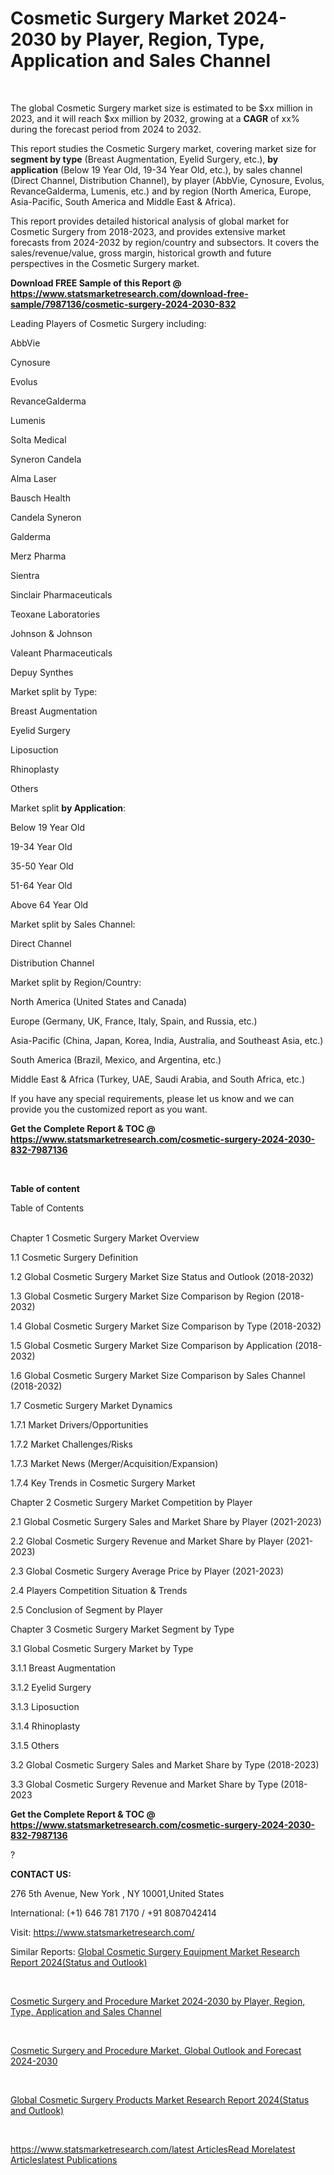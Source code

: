 <h1>Cosmetic Surgery Market 2024-2030 by Player, Region, Type, Application and Sales Channel</h1><br/><p>The global Cosmetic Surgery market size is estimated to be $xx million in 2023, and it will reach $xx million by 2032, growing at a <strong>CAGR</strong> of xx% during the forecast period from 2024 to 2032.</p>
 
 
 
 <p>This report studies the Cosmetic Surgery market, covering market size for <strong>segment by type</strong> (Breast Augmentation, Eyelid Surgery, etc.), <strong>by application</strong> (Below 19 Year Old, 19-34 Year Old, etc.), by sales channel (Direct Channel, Distribution Channel), by player (AbbVie, Cynosure, Evolus, RevanceGalderma, Lumenis, etc.) and by region (North America, Europe, Asia-Pacific, South America and Middle East & Africa).</p>
 
 
 
 <p>This report provides detailed historical analysis of global market for Cosmetic Surgery from 2018-2023, and provides extensive market forecasts from 2024-2032 by region/country and subsectors. It covers the sales/revenue/value, gross margin, historical growth and future perspectives in the Cosmetic Surgery market.</p>
 
 
 
 <p><strong>Download FREE Sample of this Report @ <a href="https://www.statsmarketresearch.com/download-free-sample/7987136/cosmetic-surgery-2024-2030-832">https://www.statsmarketresearch.com/download-free-sample/7987136/cosmetic-surgery-2024-2030-832</a></strong></p>
 
 
 
 <p>Leading Players of Cosmetic Surgery including:</p>
 
 
 
 <p>AbbVie</p>
 
 
 
 <p>Cynosure</p>
 
 
 
 <p>Evolus</p>
 
 
 
 <p>RevanceGalderma</p>
 
 
 
 <p>Lumenis</p>
 
 
 
 <p>Solta Medical</p>
 
 
 
 <p>Syneron Candela</p>
 
 
 
 <p>Alma Laser</p>
 
 
 
 <p>Bausch Health</p>
 
 
 
 <p>Candela Syneron</p>
 
 
 
 <p>Galderma</p>
 
 
 
 <p>Merz Pharma</p>
 
 
 
 <p>Sientra</p>
 
 
 
 <p>Sinclair Pharmaceuticals</p>
 
 
 
 <p>Teoxane Laboratories</p>
 
 
 
 <p>Johnson & Johnson</p>
 
 
 
 <p>Valeant Pharmaceuticals</p>
 
 
 
 <p>Depuy Synthes</p>
 
 
 
 <p>Market split by Type:</p>
 
 
 
 <p>Breast Augmentation</p>
 
 
 
 <p>Eyelid Surgery</p>
 
 
 
 <p>Liposuction</p>
 
 
 
 <p>Rhinoplasty</p>
 
 
 
 <p>Others</p>
 
 
 
 <p>Market split <strong>by Application</strong>:</p>
 
 
 
 <p>Below 19 Year Old</p>
 
 
 
 <p>19-34 Year Old</p>
 
 
 
 <p>35-50 Year Old</p>
 
 
 
 <p>51-64 Year Old</p>
 
 
 
 <p>Above 64 Year Old</p>
 
 
 
 <p>Market split by Sales Channel:</p>
 
 
 
 <p>Direct Channel</p>
 
 
 
 <p>Distribution Channel</p>
 
 
 
 <p>Market split by Region/Country:</p>
 
 
 
 <p>North America (United States and Canada)</p>
 
 
 
 <p>Europe (Germany, UK, France, Italy, Spain, and Russia, etc.)</p>
 
 
 
 <p>Asia-Pacific (China, Japan, Korea, India, Australia, and Southeast Asia, etc.)</p>
 
 
 
 <p>South America (Brazil, Mexico, and Argentina, etc.)</p>
 
 
 
 <p>Middle East & Africa (Turkey, UAE, Saudi Arabia, and South Africa, etc.)</p>
 
 
 
 <p>If you have any special requirements, please let us know and we can provide you the customized report as you want.</p>
 
 
 
 <div><b>Get the Complete Report & TOC @ <a href="https://www.statsmarketresearch.com/cosmetic-surgery-2024-2030-832-7987136">https://www.statsmarketresearch.com/cosmetic-surgery-2024-2030-832-7987136</a></b></div>
 
 
 
 <p><br />
 
 <b>Table of content</b></p>
 
 
 
 <p>Table of Contents<br />
 
 <br />
 
 Chapter 1 Cosmetic Surgery Market Overview<br />
 
 1.1 Cosmetic Surgery Definition<br />
 
 1.2 Global Cosmetic Surgery Market Size Status and Outlook (2018-2032)<br />
 
 1.3 Global Cosmetic Surgery Market Size Comparison by Region (2018-2032)<br />
 
 1.4 Global Cosmetic Surgery Market Size Comparison by Type (2018-2032)<br />
 
 1.5 Global Cosmetic Surgery Market Size Comparison by Application (2018-2032)<br />
 
 1.6 Global Cosmetic Surgery Market Size Comparison by Sales Channel (2018-2032)<br />
 
 1.7 Cosmetic Surgery Market Dynamics<br />
 
 1.7.1 Market Drivers/Opportunities<br />
 
 1.7.2 Market Challenges/Risks<br />
 
 1.7.3 Market News (Merger/Acquisition/Expansion)<br />
 
 1.7.4 Key Trends in Cosmetic Surgery Market<br />
 
 Chapter 2 Cosmetic Surgery Market Competition by Player<br />
 
 2.1 Global Cosmetic Surgery Sales and Market Share by Player (2021-2023)<br />
 
 2.2 Global Cosmetic Surgery Revenue and Market Share by Player (2021-2023)<br />
 
 2.3 Global Cosmetic Surgery Average Price by Player (2021-2023)<br />
 
 2.4 Players Competition Situation & Trends<br />
 
 2.5 Conclusion of Segment by Player<br />
 
 Chapter 3 Cosmetic Surgery Market Segment by Type<br />
 
 3.1 Global Cosmetic Surgery Market by Type<br />
 
 3.1.1 Breast Augmentation<br />
 
 3.1.2 Eyelid Surgery<br />
 
 3.1.3 Liposuction<br />
 
 3.1.4 Rhinoplasty<br />
 
 3.1.5 Others<br />
 
 3.2 Global Cosmetic Surgery Sales and Market Share by Type (2018-2023)<br />
 
 3.3 Global Cosmetic Surgery Revenue and Market Share by Type (2018-2023</p>
 
 
 
 <div><b>Get the Complete Report & TOC @ <a href="https://www.statsmarketresearch.com/cosmetic-surgery-2024-2030-832-7987136">https://www.statsmarketresearch.com/cosmetic-surgery-2024-2030-832-7987136</a></b></div>
 
 
 
 <p>? </p>
 
 
 
 <p><b>CONTACT US:</b><br />
 
 276 5th Avenue, New York , NY 10001,United States<br />
 
 International: (+1) 646 781 7170 / +91 8087042414<br />
 
 Visit: <a href="https://www.statsmarketresearch.com/">https://www.statsmarketresearch.com/</a><br />
 
 Similar Reports: <a href="https://www.statsmarketresearch.com/cosmetic-surgery-2024-2030-832-7987136">Global Cosmetic Surgery Equipment Market Research Report 2024(Status and Outlook)</a><br />
 
 <br />
 
 <a href="https://www.statsmarketresearch.com/cosmetic-surgery-2024-2030-832-7987136">Cosmetic Surgery and Procedure Market 2024-2030 by Player, Region, Type, Application and Sales Channel</a><br />
 
 <br />
 
 <a href="https://www.statsmarketresearch.com/cosmetic-surgery-2024-2030-832-7987136">Cosmetic Surgery and Procedure Market, Global Outlook and Forecast 2024-2030</a><br />
 
 <br />
 
 <a href="https://www.statsmarketresearch.com/cosmetic-surgery-2024-2030-832-7987136">Global Cosmetic Surgery Products Market Research Report 2024(Status and Outlook)</a><br />
 
 <br />
 
 <a href="https://gyeongbokgung.com">https://www.statsmarketresearch.com/</a><a href="https://hallyeomaritime.com">latest Articles</a><a href="https://jingwansa.com">Read More</a><a href="https://nguoiviet.jp/">latest Articles</a><a href="https://www.intelmarketresearch.com/">latest Publications</a></p>
